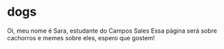 # dogs 
Oi, meu nome é Sara, estudante do Campos Sales
Essa página será sobre cachorros e memes sobre eles, espero que gostem!
